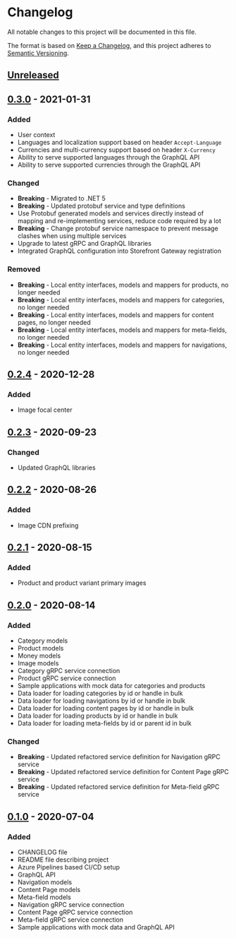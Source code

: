 # Changelog

All notable changes to this project will be documented in this file.

The format is based on [Keep a Changelog](https://keepachangelog.com/en/1.0.0/),
and this project adheres to [Semantic Versioning](https://semver.org/spec/v2.0.0.html).

## [Unreleased]

## [0.3.0] - 2021-01-31

### Added

- User context
- Languages and localization support based on header `Accept-Language`
- Currencies and multi-currency support based on header `X-Currency`
- Ability to serve supported languages through the GraphQL API
- Ability to serve supported currencies through the GraphQL API

### Changed

- **Breaking** - Migrated to .NET 5
- **Breaking** - Updated protobuf service and type definitions
- Use Protobuf generated models and services directly instead of mapping and re-implementing services, reduce code required by a lot
- **Breaking** - Change protobuf service namespace to prevent message clashes when using multiple services
- Upgrade to latest gRPC and GraphQL libraries
- Integrated GraphQL configuration into Storefront Gateway registration

### Removed

- **Breaking** - Local entity interfaces, models and mappers for products, no longer needed
- **Breaking** - Local entity interfaces, models and mappers for categories, no longer needed
- **Breaking** - Local entity interfaces, models and mappers for content pages, no longer needed
- **Breaking** - Local entity interfaces, models and mappers for meta-fields, no longer needed
- **Breaking** - Local entity interfaces, models and mappers for navigations, no longer needed

## [0.2.4] - 2020-12-28

### Added

- Image focal center

## [0.2.3] - 2020-09-23

### Changed

- Updated GraphQL libraries

## [0.2.2] - 2020-08-26

### Added

- Image CDN prefixing

## [0.2.1] - 2020-08-15

### Added

- Product and product variant primary images

## [0.2.0] - 2020-08-14

### Added

- Category models
- Product models
- Money models
- Image models
- Category gRPC service connection
- Product gRPC service connection
- Sample applications with mock data for categories and products
- Data loader for loading categories by id or handle in bulk
- Data loader for loading navigations by id or handle in bulk
- Data loader for loading content pages by id or handle in bulk
- Data loader for loading products by id or handle in bulk
- Data loader for loading meta-fields by id or parent id in bulk

### Changed

- **Breaking** - Updated refactored service definition for Navigation gRPC service
- **Breaking** - Updated refactored service definition for Content Page gRPC service
- **Breaking** - Updated refactored service definition for Meta-field gRPC service

## [0.1.0] - 2020-07-04

### Added

- CHANGELOG file
- README file describing project
- Azure Pipelines based CI/CD setup
- GraphQL API
- Navigation models
- Content Page models
- Meta-field models
- Navigation gRPC service connection
- Content Page gRPC service connection
- Meta-field gRPC service connection
- Sample applications with mock data and GraphQL API

[unreleased]: https://github.com/SorenA/lightops-commerce-gateways-storefront/compare/0.3.0...develop
[0.3.0]: https://github.com/SorenA/lightops-commerce-gateways-storefront/tree/0.3.0
[0.2.4]: https://github.com/SorenA/lightops-commerce-gateways-storefront/tree/0.2.4
[0.2.3]: https://github.com/SorenA/lightops-commerce-gateways-storefront/tree/0.2.3
[0.2.2]: https://github.com/SorenA/lightops-commerce-gateways-storefront/tree/0.2.2
[0.2.1]: https://github.com/SorenA/lightops-commerce-gateways-storefront/tree/0.2.1
[0.2.0]: https://github.com/SorenA/lightops-commerce-gateways-storefront/tree/0.2.0
[0.1.0]: https://github.com/SorenA/lightops-commerce-gateways-storefront/tree/0.1.0

